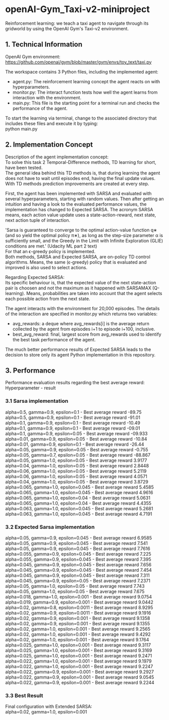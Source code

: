 # openAI-Gym_Taxi-v2-miniproject
Reinforcement learning: we teach a taxi agent to navigate through its gridworld by using the OpenAI Gym's Taxi-v2 environment.


<h2>1. Technical Information</h2>

OpenAI Gym environment: https://github.com/openai/gym/blob/master/gym/envs/toy_text/taxi.py

The workspace contains 3 Python files, including the implemented agent:
- agent.py: The reinforcement learning concept the agent reacts on with hyperparameters. 
- monitor.py: The interact function tests how well the agent learns from interaction with the environment. 
- main.py: This file is the starting point for a terminal run and checks the performance of the agent. 

To start the learning via terminal, change to the associated directory that includes these files and execute it by typing:<br>python main.py


<h2>2. Implementation Concept</h2>

Description of the agent implementation concept:<br>
To solve this task 2 Temporal-Difference methods, TD learning for short, have been tested.<br>
The general idea behind this TD methods is, that during learning the agent does not have to wait until episodes end, having the final update values. With TD methods prediction improvements are created at every step.

First, the agent has been implemented with SARSA and evaluated with several hyperparameters, starting with random values. Then after getting an intuition and having a look to the evaluated performance values, the implementation has changed to Expected SARSA. 
The acronym SARSA means, each action value update uses a state-action-reward, next state, next action tuple of interaction.

'Sarsa is guaranteed to converge to the optimal action-value function q∗ (and so yield the optimal policy π∗), as long as the step-size parameter α is sufficiently small, and the Greedy in the Limit with Infinite Exploration (GLIE) conditions are met.' (Udacity ML part 2 text)<br>
For that an ϵ-greedy policy is implemented.<br>
Both methods, SARSA and Expected SARSA, are on-policy TD control algorithms. Means, the same (ϵ-greedy) policy that is evaluated and improved is also used to select actions.

Regarding Expected SARSA:<br>
Its specific behaviour is, that the expected value of the next state-action pair is choosen and not the maximum as it happened with SARSAMAX (Q-learning). Means, probabilities are taken into account that the agent selects each possible action from the next state.

The agent interacts with the environment for 20,000 episodes. The details of the interaction are specified in monitor.py which returns two variables:
- avg_rewards: a deque where avg_rewards[i] is the average return collected by the agent from episodes i+1 to episode i+100, inclusive.
- best_avg_reward: final, largest score from avg_rewards used to identify the best task performance of the agent.

The much better performance results of Expected SARSA leads to the decision to store only its agent Python implementation in this repository.


<h2>3. Performance</h2>

Performance evaluation results regarding the best average reward:<br>
Hyperparameter - result

<h3>3.1 Sarsa implementation</h3>

alpha=0.5, gamma=0.9, epsilon=0.1 - Best average reward -89.75<br>
alpha=0.5, gamma=0.9, epsilon=0.1 - Best average reward -91.01<br>
alpha=0.1, gamma=0.9, epsilon=0.1 - Best average reward -10.49<br>
alpha=0.1, gamma=0.9, epsilon=0.1 - Best average reward -09.01<br>
alpha=0.1, gamma=0.9, epsilon=0.05 - Best average reward -09.933<br>
alpha=0.01, gamma=0.9, epsilon=0.05 - Best average reward -10.84<br>
alpha=0.01, gamma=0.9, epsilon=0.1 - Best average reward -26.44<br>
alpha=0.05, gamma=0.9, epsilon=0.05 - Best average reward -0.755<br>
alpha=0.05, gamma=0.7, epsilon=0.05 - Best average reward -88.867<br>
alpha=0.05, gamma=1.0, epsilon=0.05 - Best average reward 3.9177<br>
alpha=0.04, gamma=1.0, epsilon=0.05 - Best average reward 2.8448<br>
alpha=0.06, gamma=1.0, epsilon=0.05 - Best average reward 5.2119<br>
alpha=0.06, gamma=1.0, epsilon=0.05 - Best average reward 4.0571<br>
alpha=0.04, gamma=1.0, epsilon=0.05 - Best average reward 3.8729<br>
alpha=0.065, gamma=1.0, epsilon=0.045 - Best average reward 5.4585<br>
alpha=0.065, gamma=1.0, epsilon=0.045 - Best average reward 4.9616<br>
alpha=0.065, gamma=1.0, epsilon=0.04 - Best average reward 5.0631<br>
alpha=0.065, gamma=1.0, epsilon=0.04 - Best average reward 4.4355<br>
alpha=0.063, gamma=1.0, epsilon=0.045 - Best average reward 5.2681<br>
alpha=0.063, gamma=1.0, epsilon=0.045 - Best average reward 4.7191


<h3>3.2 Expected Sarsa implementation</h3>

alpha=0.05, gamma=0.9, epsilon=0.045 - Best average reward 6.9585<br>
alpha=0.05, gamma=0.9, epsilon=0.045 - Best average reward 7.541<br>
alpha=0.05, gamma=0.9, epsilon=0.045 - Best average reward 7.7616<br>
alpha=0.055, gamma=0.9, epsilon=0.045 - Best average reward 7.225<br>
alpha=0.055, gamma=0.9, epsilon=0.045 - Best average reward 7.395<br>
alpha=0.045, gamma=0.9, epsilon=0.045 - Best average reward 7.656<br>
alpha=0.045, gamma=0.9, epsilon=0.045 - Best average reward 7.454<br>
alpha=0.045, gamma=0.9, epsilon=0.045 - Best average reward 7.311<br>
alpha=0.045, gamma=0.9, epsilon=0.05 - Best average reward 7.2371<br>
alpha=0.05, gamma=1.0, epsilon=0.05 - Best average reward 7.743<br>
alpha=0.05, gamma=1.0, epsilon=0.05 - Best average reward 7.675<br>
alpha=0.018, gamma=1.0, epsilon=0.001 - Best average reward 9.0754<br>
alpha=0.019, gamma=0.9, epsilon=0.001 - Best average reward 9.0442<br>
alpha=0.02, gamma=0.8, epsilon=0.0011 - Best average reward 8.9295<br>
alpha=0.02, gamma=0.9, epsilon=0.0011 - Best average reward 9.1916<br>
alpha=0.02, gamma=0.9, epsilon=0.001 - Best average reward 9.1358<br>
alpha=0.02, gamma=0.9, epsilon=0.001 - Best average reward 9.1355<br>
alpha=0.02, gamma=1.0, epsilon=0.001 - Best average reward 9.2565<br>
alpha=0.02, gamma=1.0, epsilon=0.001 - Best average reward 9.4292<br>
alpha=0.02, gamma=1.0, epsilon=0.001 - Best average reward 9.1764<br>
alpha=0.025, gamma=1.0, epsilon=0.001 - Best average reward 9.3117<br>
alpha=0.025, gamma=1.0, epsilon=0.001 - Best average reward 9.3169<br>
alpha=0.025, gamma=1.0, epsilon=0.001 - Best average reward 9.2471<br>
alpha=0.022, gamma=1.0, epsilon=0.001 - Best average reward 9.1979<br>
alpha=0.022, gamma=1.0, epsilon=0.001 - Best average reward 9.2247<br>
alpha=0.022, gamma=0.9, epsilon=0.001 - Best average reward 9.2927<br>
alpha=0.022, gamma=0.9, epsilon=0.001 - Best average reward 9.0545<br>
alpha=0.022, gamma=0.9, epsilon=0.001 - Best average reward 9.2244


<h3>3.3 Best Result</h3>

Final configuration with Extended SARSA:<br>
alpha=0.02, gamma=1.0, epsilon=0.001

